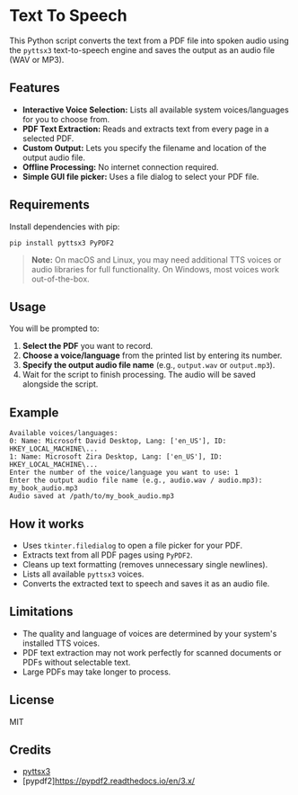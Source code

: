 # Text To Speech

This Python script converts the text from a PDF file into spoken audio using the `pyttsx3` text-to-speech engine and saves the output as an audio file (WAV or MP3).

## Features

- **Interactive Voice Selection:** Lists all available system voices/languages for you to choose from.
- **PDF Text Extraction:** Reads and extracts text from every page in a selected PDF.
- **Custom Output:** Lets you specify the filename and location of the output audio file.
- **Offline Processing:** No internet connection required.
- **Simple GUI file picker:** Uses a file dialog to select your PDF file.

## Requirements

Install dependencies with pip:

```
pip install pyttsx3 PyPDF2
```

> **Note:** On macOS and Linux, you may need additional TTS voices or audio libraries for full functionality. On Windows, most voices work out-of-the-box.

## Usage

You will be prompted to:

1. **Select the PDF** you want to record.
2. **Choose a voice/language** from the printed list by entering its number.
3. **Specify the output audio file name** (e.g., `output.wav` or `output.mp3`).
4. Wait for the script to finish processing. The audio will be saved alongside the script.

## Example

```
Available voices/languages:
0: Name: Microsoft David Desktop, Lang: ['en_US'], ID: HKEY_LOCAL_MACHINE\...
1: Name: Microsoft Zira Desktop, Lang: ['en_US'], ID: HKEY_LOCAL_MACHINE\...
Enter the number of the voice/language you want to use: 1
Enter the output audio file name (e.g., audio.wav / audio.mp3): my_book_audio.mp3
Audio saved at /path/to/my_book_audio.mp3
```

## How it works

- Uses `tkinter.filedialog` to open a file picker for your PDF.
- Extracts text from all PDF pages using `PyPDF2`.
- Cleans up text formatting (removes unnecessary single newlines).
- Lists all available `pyttsx3` voices.
- Converts the extracted text to speech and saves it as an audio file.

## Limitations

- The quality and language of voices are determined by your system's installed TTS voices.
- PDF text extraction may not work perfectly for scanned documents or PDFs without selectable text.
- Large PDFs may take longer to process.

## License

MIT

## Credits

- [pyttsx3](https://github.com/nateshmbhat/pyttsx3)
- [pypdf2]https://pypdf2.readthedocs.io/en/3.x/
